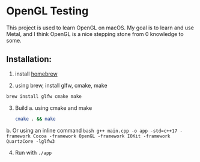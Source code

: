 # OpenGL Testing

This project is used to learn OpenGL on macOS. My goal is to learn and use Metal, and I think OpenGL is a nice stepping stone from 0 knowledge to some.

## Installation:

1. install [homebrew](https://brew.sh/)

2. using brew, install glfw, cmake, make
```bash
brew install glfw cmake make
```

3. Build
  a. using cmake and make
    ```bash
    cmake . && make
    ```

  b. Or using an inline command
    ```bash
    g++ main.cpp -o app -std=c++17 -framework Cocoa -framework OpenGL -framework IOKit -framework QuartzCore -lglfw3
    ```

4. Run with `./app`
